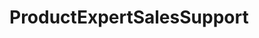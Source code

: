 # ProductExpertSalesSupport   

<script src="https://unpkg.com/@stoplight/elements/web-components.min.js"></script>
<link rel="stylesheet" href="https://unpkg.com/@stoplight/elements/styles.min.css">

<elements-api
  apiDescriptionUrl="ProductExpertSalesSupport.yaml"
  layout="sidebar"
  router="hash"
  hideTryIt="false"
  hideSchemas="false"
  hideInternal="false"
/>